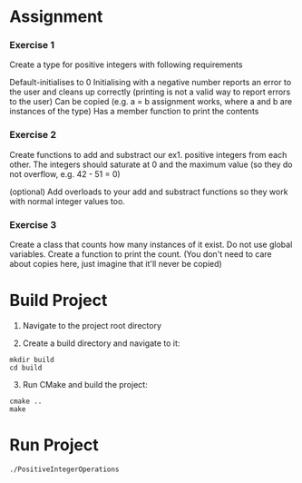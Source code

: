 # Assignment

### Exercise 1

Create a type for positive integers with following requirements

Default-initialises to 0
Initialising with a negative number reports an error to the user and cleans up correctly (printing is not a valid way to report errors to the user)
Can be copied (e.g. a = b assignment works, where a and b are instances of the type)
Has a member function to print the contents
 

### Exercise 2

Create functions to add and substract our ex1. positive integers from each other.  The integers should saturate
at 0 and the maximum value (so they do not overflow, e.g. 42 - 51 = 0)

(optional) Add overloads to your add and substract functions so they work with normal integer values too.

 

### Exercise 3

Create a class that counts how many instances of it exist.  Do not use global variables.  Create a function to print the count.  (You don't need to care about copies here, just imagine that it'll never be copied)

# Build Project

1. Navigate to the project root directory

2. Create a build directory and navigate to it:

```shell
mkdir build
cd build
```

3. Run CMake and build the project:

```shell
cmake ..
make
```

# Run Project

```shell 
./PositiveIntegerOperations
```
